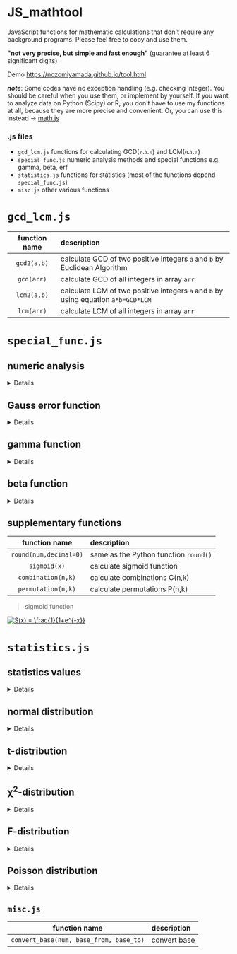 # JS_mathtool

JavaScript functions for mathematic calculations that don't require any background programs. Please feel free to copy and use them. 

**"not very precise, but simple and fast enough"** (guarantee at least 6 significant digits)


Demo https://nozomiyamada.github.io/tool.html

___note___: Some codes have no exception handling (e.g. checking integer). You should be careful when you use them, or implement by yourself. If you want to analyze data on Python (Scipy) or R, you don't have to use my functions at all, because they are more precise and convenient. Or, you can use this instead -> [math.js](https://mathjs.org/)

### .js files

- `gcd_lcm.js` functions for calculating GCD(ห.ร.ม) and LCM(ค.ร.น)
- `special_func.js` numeric analysis methods and special functions e.g. gamma, beta, erf
- `statistics.js` functions for statistics (most of the functions depend `special_func.js`)
- `misc.js` other various functions



# `gcd_lcm.js`

|function name|description|
|:-:|:--|
|`gcd2(a,b)`|calculate GCD of two positive integers `a` and `b` by Euclidean Algorithm|
|`gcd(arr)`|calculate GCD of all integers in array `arr`|
|`lcm2(a,b)`|calculate LCM of two positive integers `a` and `b` by using equation `a*b=GCD*LCM`|
|`lcm(arr)`|calculate LCM of all integers in array `arr`|



# `special_func.js`

## numeric analysis

<details>

|function name|description|
|:-:|:--|
|`gauss_legendre(func,a,b,split=1000,n=5)`|calculate ∫[a->b]f(x)dx by [Gauss-Legendre quadrature](https://en.wikipedia.org/wiki/Gaussian_quadrature) of n-th Legendre polynomial. `func` must be an explicit function that takes only one argument like f(x). `split` determines the number of intervals in the range of integration|
|`newton(func,func_prime,y,x0,iter=15)`|solve the equation y = f(x) by using [Newton's method](https://en.wikipedia.org/wiki/Newton%27s_method). `func` and `func_prime` (derivative of `func`) must be explicit functions that take only one argument like f(x), f'(x). `x0` is an initial guess for x. You can set iteration times `iter`.|
|`brent(func,y,a0,b0,iter=100,epsiron=1e-15)`|solve the equation y = f(x) by using [Brent's method](https://en.wikipedia.org/wiki/Brent%27s_method). `func` must be an explicit function that takes only one argument like f(x). `a0` and `b0` are initial guess for x. These two numbers must have opposite sign, otherwise the function will return `NaN`. You can set maximum iteration times `iter` and minimum width of step `epsiron` in each iteration.|

~~~javascript
>>> fx = function(x){return x**2};
>>> gauss_legendre(fx, a=0, b=3);
3

>>> f = function(x){return x**2+1};
>>> fprime = function(x){return 2*x};
>>> newton(f, fprime, y=10, x0=1);
3

>>> f = function(x){return x**3};
>>> brent(f, y=8, a0=-1, b0=6);
2
~~~

Both `newton` and `brent` will abort the process when error is below **1e-12** and output the total iteration times on the console.

> Gauss-Legendre quadrature

<a href="https://www.codecogs.com/eqnedit.php?latex=\begin{align*}&space;\int_a^bf(x)dx&space;&=&space;\frac{b-a}{2}\int_{-1}^1f\left(\frac{b-a}{2}t&plus;\frac{a&plus;b}{2}\right)dt\\&space;&\sim&space;\frac{b-a}{2}\sum_{i=1}^{n}\left(\frac{b-a}{2}t_i&plus;\frac{a&plus;b}{2}\right)\\&space;&\text{where&space;$t_i$&space;is&space;the&space;i-th&space;zero&space;point&space;of&space;Legendre&space;polynomial}&space;\end{align*}" target="_blank"><img src="https://latex.codecogs.com/gif.latex?\begin{align*}&space;\int_a^bf(x)dx&space;&=&space;\frac{b-a}{2}\int_{-1}^1f\left(\frac{b-a}{2}t&plus;\frac{a&plus;b}{2}\right)dt\\&space;&\sim&space;\frac{b-a}{2}\sum_{i=1}^{n}\left(\frac{b-a}{2}t_i&plus;\frac{a&plus;b}{2}\right)\\&space;&\text{where&space;$t_i$&space;is&space;the&space;i-th&space;zero&space;point&space;of&space;Legendre&space;polynomial}&space;\end{align*}" title="\begin{align*} \int_a^bf(x)dx &= \frac{b-a}{2}\int_{-1}^1f\left(\frac{b-a}{2}t+\frac{a+b}{2}\right)dt\\ &\sim \frac{b-a}{2}\sum_{i=1}^{n}\left(\frac{b-a}{2}t_i+\frac{a+b}{2}\right)\\ &\text{where $t_i$ is the i-th zero point of Legendre polynomial} \end{align*}" /></a>

> Newton's Method

<a href="https://www.codecogs.com/eqnedit.php?latex=x_{n&plus;1}&space;=&space;x_n&space;&plus;&space;\frac{y-f(x_n)}{f'(x_n)}" target="_blank"><img src="https://latex.codecogs.com/gif.latex?x_{n&plus;1}&space;=&space;x_n&space;&plus;&space;\frac{y-f(x_n)}{f'(x_n)}" title="x_{n+1} = x_n + \frac{y-f(x_n)}{f'(x_n)}" /></a>

</details>


## Gauss error function

<details>

|function name|description|
|:-:|:--|
|`erf(z,split=1e3,n=5)`|calculate Gauss error function y = erf(z) by Gauss-Legendre quadrature of n-th Legendre polynomial|
|`erfc(z,split=1e3,n=5)`|calculate complementary error function y = erfc(z) = 1 - erf(z) by Gauss-Legendre quadrature of n-th Legendre polynomial|
|`inv_erf(y,iter=30)`|calculate inverse error function z = ierf(y) by Newton's Method (initial x<sub>0</sub>  is selected automatically)|
|`erf2(z, N=100)`|calculate Gauss error function y = erf(z) by Taylor expansion up to `N`-th order|
|`inv_erf2(y, N=300)`|calculate inverse error function z = ierf(y) by Taylor expansion up to `N`-th order|

> Gauss error function

<a href="https://www.codecogs.com/eqnedit.php?latex=\begin{align*}&space;{\rm&space;erf}(z)&space;&=&space;\frac{2}{\sqrt{\pi}}\int_{0}^{z}e^{-t^2}dt&space;\\&space;&=&space;\frac{2}{\sqrt{\pi}}\sum_{n=0}^{\infty}\frac{z}{2n&plus;1}\prod_{k=1}^{n}\frac{-z^2}{k}&space;\end{align*}" target="_blank"><img src="https://latex.codecogs.com/gif.latex?\begin{align*}&space;{\rm&space;erf}(z)&space;&=&space;\frac{2}{\sqrt{\pi}}\int_{0}^{z}e^{-t^2}dt&space;\\&space;&=&space;\frac{2}{\sqrt{\pi}}\sum_{n=0}^{\infty}\frac{z}{2n&plus;1}\prod_{k=1}^{n}\frac{-z^2}{k}&space;\end{align*}" title="\begin{align*} {\rm erf}(z) &= \frac{2}{\sqrt{\pi}}\int_{0}^{z}e^{-t^2}dt \\ &= \frac{2}{\sqrt{\pi}}\sum_{n=0}^{\infty}\frac{z}{2n+1}\prod_{k=1}^{n}\frac{-z^2}{k} \end{align*}" /></a>

> inverse error function

<a href="https://www.codecogs.com/eqnedit.php?latex=\begin{align*}&space;{\rm&space;erf}^{-1}(y)&space;&=&space;\sum_{n=0}^{N}\frac{C_k}{2k&plus;1}(\frac{\sqrt{\pi}}{2}y)^{2k&plus;1}&space;\\&space;&\text{where}~C_k&space;=&space;\sum_{m=0}^{k-1}\frac{C_mC_{k-1-m}}{(m&plus;1)(2m&plus;1)}&space;\end{align*}" target="_blank"><img src="https://latex.codecogs.com/gif.latex?\begin{align*}&space;{\rm&space;erf}^{-1}(y)&space;&=&space;\sum_{n=0}^{N}\frac{C_k}{2k&plus;1}(\frac{\sqrt{\pi}}{2}y)^{2k&plus;1}&space;\\&space;&\text{where}~C_k&space;=&space;\sum_{m=0}^{k-1}\frac{C_mC_{k-1-m}}{(m&plus;1)(2m&plus;1)}&space;\end{align*}" title="\begin{align*} {\rm erf}^{-1}(y) &= \sum_{n=0}^{N}\frac{C_k}{2k+1}(\frac{\sqrt{\pi}}{2}y)^{2k+1} \\ &\text{where}~C_k = \sum_{m=0}^{k-1}\frac{C_mC_{k-1-m}}{(m+1)(2m+1)} \end{align*}" /></a>

</details>


## gamma function

<details>

|function name|description|
|:-:|:--|
|`fact(n)`|calculate factorial n! , `n` must be an integer|
|`Euler_const`|Euler's constant γ = 0.5772156649015328606|
|`gamma(s,split=1e3,n=5)`|calculate Γ(s) = (s-1)! by Gauss-Legendre quadrature of n-th Legendre polynomial|
|`incomplete_gamma(s,x,split=1e3,n=5)`|calculate lower incomplete gamma function γ(s,x) by Gauss-Legendre quadrature of n-th Legendre polynomial|
|`inv_gamma(y,iter=30)`|calculate inverse gamma s = Γ<sup>-1</sup>(y) by Newton's Method (initial s<sub>0</sub> is selected automatically)|
|`inv_incomplete_gamma(s,y,x0=s,iter=30)`|calculate inverse complete gamma x = γ<sup>-1</sup>(s,y) by Newton's Method (default initial x<sub>0</sub> = s)|
|`gamma2(s,N=1e6)`|calculate Γ(s) = (s-1)! by Weierstrass's definition up to N-th order (slower and less precise than `gamma` if `N` is not enough)|

> gamma function

<a href="https://www.codecogs.com/eqnedit.php?latex=\Gamma(s)&space;=&space;(s-1)!&space;=&space;\int_0^{\infty}&space;t^{s-1}e^{-t}dt" target="_blank"><img src="https://latex.codecogs.com/gif.latex?\Gamma(s)&space;=&space;(s-1)!&space;=&space;\int_0^{\infty}&space;t^{s-1}e^{-t}dt" title="\Gamma(s) = (s-1)! = \int_0^{\infty} t^{s-1}e^{-t}dt" /></a>

> lower imcomplete gamma function

<a href="https://www.codecogs.com/eqnedit.php?latex=\gamma(s,x)&space;=&space;\int_0^x&space;t^{s-1}e^{-t}dt" target="_blank"><img src="https://latex.codecogs.com/gif.latex?\gamma(s,x)&space;=&space;\int_0^x&space;t^{s-1}e^{-t}dt" title="\gamma(s,x) = \int_0^x t^{s-1}e^{-t}dt" /></a>

> Weierstrass's definition

<a href="https://www.codecogs.com/eqnedit.php?latex=\dpi{120}&space;\begin{align*}&space;\frac{1}{\Gamma(s)}&space;&=&space;se^{\gamma&space;s}\prod_{m=1}^{\infty}(1&plus;\frac{s}{m})e^{-s/m}&space;\\&space;-\log\Gamma(s)&space;&\sim&space;\log&space;s&plus;\gamma&space;s&space;&plus;&space;\sum_{m=1}^{N}\left(\log(1&plus;\frac{s}{m})-\frac{s}{m}\right)&space;\end{align*}" target="_blank"><img src="https://latex.codecogs.com/gif.latex?\dpi{120}&space;\begin{align*}&space;\frac{1}{\Gamma(s)}&space;&=&space;se^{\gamma&space;s}\prod_{m=1}^{\infty}(1&plus;\frac{s}{m})e^{-s/m}&space;\\&space;-\log\Gamma(s)&space;&\sim&space;\log&space;s&plus;\gamma&space;s&space;&plus;&space;\sum_{m=1}^{N}\left(\log(1&plus;\frac{s}{m})-\frac{s}{m}\right)&space;\end{align*}" title="\begin{align*} \frac{1}{\Gamma(s)} &= se^{\gamma s}\prod_{m=1}^{\infty}(1+\frac{s}{m})e^{-s/m} \\ -\log\Gamma(s) &\sim \log s+\gamma s + \sum_{m=1}^{N}\left(\log(1+\frac{s}{m})-\frac{s}{m}\right) \end{align*}" /></a>

</details>


## beta function

<details>

|function name|description|
|:-:|:--|
|`beta(a,b,split=1e3,n=5)`|calculate beta function B(a,b) by Gauss-Legendre quadrature of n-th Legendre polynomial|
|`incomplete_beta(a,b,x,split=1e3,n=5)`|calculate incomplete beta function B(x;a,b) by Gauss-Legendre quadrature of n-th Legendre polynomial|
|`regularized_beta(a,b,x,split=1e3,n=5)`|calculate regularized incomplete beta function y = I<sub>x</sub>(a,b) = B(x;a,b)/B(a,b) by Gauss-Legendre quadrature of n-th Legendre polynomial|
|`inv_regularized_beta(a,b,y,iter=30)`|calculate inverse regularized incomplete x = I<sup>-1</sup>(y;a,b) by Newton's Method (initial x<sub>0</sub>  is selected automatically)|

> beta function

<a href="https://www.codecogs.com/eqnedit.php?latex=B(a,b)&space;=&space;\int_0^1&space;t^{a-1}(1-t)^{b-1}dt" target="_blank"><img src="https://latex.codecogs.com/gif.latex?B(a,b)&space;=&space;\int_0^1&space;t^{a-1}(1-t)^{b-1}dt" title="B(a,b) = \int_0^1 t^{a-1}(1-t)^{b-1}dt" /></a>

> incomplete beta function

<a href="https://www.codecogs.com/eqnedit.php?latex=B(x;a,b)&space;=&space;\int_0^x&space;t^{a-1}(1-t)^{b-1}dt" target="_blank"><img src="https://latex.codecogs.com/gif.latex?B(x;a,b)&space;=&space;\int_0^x&space;t^{a-1}(1-t)^{b-1}dt" title="B(x;a,b) = \int_0^x t^{a-1}(1-t)^{b-1}dt" /></a>

> regularized incomplete beta function

<a href="https://www.codecogs.com/eqnedit.php?latex=I_x(a,b)&space;=&space;\frac{B(x;a,b)}{B(a,b)}" target="_blank"><img src="https://latex.codecogs.com/gif.latex?I_x(a,b)&space;=&space;\frac{B(x;a,b)}{B(a,b)}" title="I_x(a,b) = \frac{B(x;a,b)}{B(a,b)}" /></a>

</details>


## supplementary functions

|function name|description|
|:-:|:--|
|`round(num,decimal=0)`|same as the Python function `round()`|
|`sigmoid(x)`|calculate sigmoid function|
|`combination(n,k)`|calculate combinations C(n,k)|
|`permutation(n,k)`|calculate permutations P(n,k)|

> sigmoid function

<a href="https://www.codecogs.com/eqnedit.php?latex=S(x)&space;=&space;\frac{1}{1&plus;e^{-x}}" target="_blank"><img src="https://latex.codecogs.com/gif.latex?S(x)&space;=&space;\frac{1}{1&plus;e^{-x}}" title="S(x) = \frac{1}{1+e^{-x}}" /></a>



# `statistics.js`

## statistics values

<details>

|function name|description|
|:-:|:--|
|`sum(arr)`|calculate summation of `arr`|
|`mean(arr)`|calculate mean of `arr`|
|`median(arr)`|calculate median of `arr`|
|`variance(arr, unbiased=true)`|calculate unbiased/biased variance of `arr`|
|`std(arr, unbiased=true)`|calculate unbiased/biased standard deviation of `arr`|
|`sem(arr)`|calculate SEM (standard error of mean: s/√n) of `arr`|
|`skewness(arr, regularize=false)`|calculate skewness of `arr`, use equation √(N-1)/(N-2) * sk instead if `regularize==true`|
|`cov(arr1, arr2, unbiased=true)`|calculate covariance from from `arr1` and `arr2`|
|`corr(arr1, arr2)`|calculate Pearson correlation coefficient from from covariance `cov12` and SD `s1` `s2`|
|`corr_arr(arr1, arr2)`|calculate Pearson correlation coefficient from from `arr1` and `arr2`|
|`regression(arr1,arr2)`|calculate `coef` and `intercept` of simple linear regression from from `arr1` and `arr2`|
|`chi2(arr1,arr2,yates=false)`|calculate χ<sup>2</sup> score from `arr1` and `arr2`|
|`chi2_independence(arr1,arr2)`|calculate χ<sup>2</sup> score of test for independence from `arr1` and `arr2`|
|`welch(mu1,mu2,s1,s2,n1,n2)`|calculate and return the array of [Welch's t-value, df] from mean `mu1` `mu2`, SD `s1` `s2` and sample size `n1` `n2`|
|`welch_arr(arr1, arr2)`|calculate and return the array of [Welch's t-value, df] from `arr1` and `arr2`|
|effect_size(arr1,arr2)|calculate Hedges' g from `arr1` and `arr2`|

<a href="https://www.codecogs.com/eqnedit.php?latex=\text{sample&space;mean}~~\overline{x}&space;=&space;\frac{1}{n}\sum_i^{n}(x_i-\overline{x})" target="_blank"><img src="https://latex.codecogs.com/gif.latex?\text{sample&space;mean}~~\overline{x}&space;=&space;\frac{1}{n}\sum_i^{n}(x_i-\overline{x})" title="\text{sample mean}~~\overline{x} = \frac{1}{n}\sum_i^{n}(x_i-\overline{x})" /></a>

<a href="https://www.codecogs.com/eqnedit.php?latex=\text{unbiased&space;variance}~~V&space;=&space;\frac{1}{n-1}\sum_i^{n}(x_i-\overline{x})^2" target="_blank"><img src="https://latex.codecogs.com/gif.latex?\text{unbiased&space;variance}~~V&space;=&space;\frac{1}{n-1}\sum_i^{n}(x_i-\overline{x})^2" title="\text{unbiased variance}~~V = \frac{1}{n-1}\sum_i^{n}(x_i-\overline{x})^2" /></a>

<a href="https://www.codecogs.com/eqnedit.php?latex=\text{sample&space;SD}~~s&space;=&space;\sqrt{\frac{1}{n-1}\sum_i^{n}(x_i-\overline{x})^2}" target="_blank"><img src="https://latex.codecogs.com/gif.latex?\text{sample&space;SD}~~s&space;=&space;\sqrt{\frac{1}{n-1}\sum_i^{n}(x_i-\overline{x})^2}" title="\text{sample SD}~~s = \sqrt{\frac{1}{n-1}\sum_i^{n}(x_i-\overline{x})^2}" /></a>

<a href="https://www.codecogs.com/eqnedit.php?latex=\text{standard&space;error&space;of&space;mean}~~SE&space;=&space;\frac{s}{\sqrt{n}}" target="_blank"><img src="https://latex.codecogs.com/gif.latex?\text{standard&space;error&space;of&space;mean}~~SE&space;=&space;\frac{s}{\sqrt{n}}" title="\text{standard error of mean}~~SE = \frac{s}{\sqrt{n}}" /></a>

<a href="https://www.codecogs.com/eqnedit.php?latex=\text{skewness}~~\tilde{\mu}_3&space;=&space;\frac{1}{n}\sum_i^{n}\left(\frac{x_i-\overline{x}}{s}\right)^3" target="_blank"><img src="https://latex.codecogs.com/gif.latex?\text{skewness}~~\tilde{\mu}_3&space;=&space;\frac{1}{n}\sum_i^{n}\left(\frac{x_i-\overline{x}}{s}\right)^3" title="\text{skewness}~~\tilde{\mu}_3 = \frac{1}{n}\sum_i^{n}\left(\frac{x_i-\overline{x}}{s}\right)^3" /></a>

<a href="https://www.codecogs.com/eqnedit.php?latex=\text{unbiased&space;covariance}~~Cov&space;=&space;\frac{1}{n-1}\sum_i^{n}(x_i-\overline{x})(y_i-\overline{y})" target="_blank"><img src="https://latex.codecogs.com/gif.latex?\text{unbiased&space;covariance}~~Cov&space;=&space;\frac{1}{n-1}\sum_i^{n}(x_i-\overline{x})(y_i-\overline{y})" title="\text{unbiased covariance}~~Cov = \frac{1}{n-1}\sum_i^{n}(x_i-\overline{x})(y_i-\overline{y})" /></a>

<a href="https://www.codecogs.com/eqnedit.php?latex=\text{correlation&space;coefficient}~~\rho_{X,Y}&space;=&space;\frac{Cov_{X,Y}}{s_{X}s_{Y}}" target="_blank"><img src="https://latex.codecogs.com/gif.latex?\text{correlation&space;coefficient}~~\rho_{X,Y}&space;=&space;\frac{Cov_{X,Y}}{s_{X}s_{Y}}" title="\text{correlation coefficient}~~\rho_{X,Y} = \frac{Cov_{X,Y}}{s_{X}s_{Y}}" /></a>

<a href="https://www.codecogs.com/eqnedit.php?latex=\text{chi-squared&space;score}~~\chi^2&space;=&space;\sum_i^{n}\frac{(x_i-y_i)^2}{y_i}" target="_blank"><img src="https://latex.codecogs.com/gif.latex?\text{chi-squared&space;score}~~\chi^2&space;=&space;\sum_i^{n}\frac{(x_i-y_i)^2}{y_i}" title="\text{chi-squared score}~~\chi^2 = \sum_i^{n}\frac{(x_i-y_i)^2}{y_i}" /></a>

<a href="https://www.codecogs.com/eqnedit.php?latex=\begin{align*}&space;&{\rm&space;Hedges}~g&space;=&space;\frac{\overline{x_2}-\overline{x_1}}{s^*}&space;\\&space;&\text{where}~s^*&space;=&space;\sqrt{\frac{(n_1-1)s_1^2&plus;(n_2-1)s_2^2}{n_1&plus;n_2-2}}&space;\end{align*}" target="_blank"><img src="https://latex.codecogs.com/gif.latex?\begin{align*}&space;&{\rm&space;Hedges}~g&space;=&space;\frac{\overline{x_2}-\overline{x_1}}{s^*}&space;\\&space;&\text{where}~s^*&space;=&space;\sqrt{\frac{(n_1-1)s_1^2&plus;(n_2-1)s_2^2}{n_1&plus;n_2-2}}&space;\end{align*}" title="\begin{align*} &{\rm Hedges}~g = \frac{\overline{x_2}-\overline{x_1}}{s^*} \\ &\text{where}~s^* = \sqrt{\frac{(n_1-1)s_1^2+(n_2-1)s_2^2}{n_1+n_2-2}} \end{align*}" /></a>

</details>


## normal distribution

<details>

![z_to_p](https://user-images.githubusercontent.com/44984892/85935209-7dd9c980-b918-11ea-9763-b93469034964.png)

|function name|description|
|:-:|:--|
|`z_to_p(z, taylor=false)`|calculate one-tailed p(z≤x) from `z` score by `erf(z)` (when `taylor==false`) or `erf2(z)` (when `taylor==true`), where z must be in the range [0,∞)|
|`p_to_z(p, taylor=false)`|calculate z-score from one-tailed `p`(z≤x) by `inv_erf(z)` (when `taylor==false`) or `inv_erf2(z)` (when `taylor==true`), where p must be in the range [0,0.5]|

<a href="https://www.codecogs.com/eqnedit.php?latex=\begin{align*}&space;p(z&space;\leq&space;x)&space;&=&space;\frac{1}{2}&space;-&space;\frac{1}{\sqrt{2\pi}}\int_{0}^{z}\exp(-x^2/2)dx&space;\\&space;&=&space;\frac{1}{2}-\frac{1}{2}~{\rm&space;erf}(z/\sqrt{2})&space;\\&space;&=&space;\frac{1}{2}-\frac{1}{\sqrt{\pi}}\sum_{n=0}^{\infty}\frac{z/\sqrt{2}}{2n&plus;1}\prod_{k=1}^{n}\frac{-(z/\sqrt{2})^2}{k}&space;\end{align*}" target="_blank"><img src="https://latex.codecogs.com/gif.latex?\begin{align*}&space;p(z&space;\leq&space;x)&space;&=&space;\frac{1}{2}&space;-&space;\frac{1}{\sqrt{2\pi}}\int_{0}^{z}\exp(-x^2/2)dx&space;\\&space;&=&space;\frac{1}{2}-\frac{1}{2}~{\rm&space;erf}(z/\sqrt{2})&space;\\&space;&=&space;\frac{1}{2}-\frac{1}{\sqrt{\pi}}\sum_{n=0}^{\infty}\frac{z/\sqrt{2}}{2n&plus;1}\prod_{k=1}^{n}\frac{-(z/\sqrt{2})^2}{k}&space;\end{align*}" title="\begin{align*} p(z \leq x) &= \frac{1}{2} - \frac{1}{\sqrt{2\pi}}\int_{0}^{z}\exp(-x^2/2)dx \\ &= \frac{1}{2}-\frac{1}{2}~{\rm erf}(z/\sqrt{2}) \\ &= \frac{1}{2}-\frac{1}{\sqrt{\pi}}\sum_{n=0}^{\infty}\frac{z/\sqrt{2}}{2n+1}\prod_{k=1}^{n}\frac{-(z/\sqrt{2})^2}{k} \end{align*}" /></a>

<a href="https://www.codecogs.com/eqnedit.php?latex=z(p)&space;=&space;\sqrt{2}~{\rm&space;erf}^{-1}(1-2p)" target="_blank"><img src="https://latex.codecogs.com/gif.latex?z(p)&space;=&space;\sqrt{2}~{\rm&space;erf}^{-1}(1-2p)" title="z(p) = \sqrt{2}~{\rm erf}^{-1}(1-2p)" /></a>

</details>


## t-distribution

<details>

![t_to_p](https://user-images.githubusercontent.com/44984892/86042285-20a55b80-ba71-11ea-9565-dd276dfb9add.png)

|function name|description|
|:-:|:--|
|`t_to_p(t, df)`|calculate one-tailed p-value from given `t` score and `df` by `regularized_beta`|
|`p_to_t(p, df)`|calculate t-score from one-tailed `p` value and `df` by `inv_regularized_beta`|

<a href="https://www.codecogs.com/eqnedit.php?latex=\begin{align*}&space;p(t,df)&space;&=&space;\int_t^{\infty}\frac{\Gamma((df&plus;1)/2)}{\sqrt{df\cdot\pi}~\Gamma(df/2)}\left(1&plus;\frac{s^2}{df}\right)^{-\frac{df&plus;1}{2}}ds\\&space;&=&space;1-\frac{B(x;df/2,df/2)}{B(df/2,df/2)}&space;\\&space;&\text{where}~x&space;=\frac{t&plus;\sqrt{t^2&plus;df}}{2\sqrt{t^2&plus;df}},~t=\sqrt{\frac{(2x-1)^2df}{4x(1-x)}}&space;\end{align*}" target="_blank"><img src="https://latex.codecogs.com/gif.latex?\begin{align*}&space;p(t,df)&space;&=&space;\int_t^{\infty}\frac{\Gamma((df&plus;1)/2)}{\sqrt{df\cdot\pi}~\Gamma(df/2)}\left(1&plus;\frac{s^2}{df}\right)^{-\frac{df&plus;1}{2}}ds\\&space;&=&space;1-\frac{B(x;df/2,df/2)}{B(df/2,df/2)}&space;\\&space;&\text{where}~x&space;=\frac{t&plus;\sqrt{t^2&plus;df}}{2\sqrt{t^2&plus;df}},~t=\sqrt{\frac{(2x-1)^2df}{4x(1-x)}}&space;\end{align*}" title="\begin{align*} p(t,df) &= \int_t^{\infty}\frac{\Gamma((df+1)/2)}{\sqrt{df\cdot\pi}~\Gamma(df/2)}\left(1+\frac{s^2}{df}\right)^{-\frac{df+1}{2}}ds\\ &= 1-\frac{B(x;df/2,df/2)}{B(df/2,df/2)} \\ &\text{where}~x =\frac{t+\sqrt{t^2+df}}{2\sqrt{t^2+df}},~t=\sqrt{\frac{(2x-1)^2df}{4x(1-x)}} \end{align*}" /></a>

</details>


## χ<sup>2</sup>-distribution 

<details>

![chi2_to_p](https://user-images.githubusercontent.com/44984892/86042339-36b31c00-ba71-11ea-9970-de2dc4494166.png)

|function name|description|
|:-:|:--|
|`chi_to_p(chi, df)`|calculate one-tailed p-value from given χ<sup>2</sup> score `chi` and `df` by `gamma`|
|`p_to_chi(p, df)`|calculate χ<sup>2</sup> score from one-tailed `p` value and `df` by `incomplete_gamma` and `gamma`|

<a href="https://www.codecogs.com/eqnedit.php?latex=\begin{align*}&space;p(x,df)&space;&=&space;\int_x^{\infty}\frac{1}{2^{k/2}~\Gamma(k/2)}t^{\frac{k}{2}-1}e^{-\frac{k}{2}}dt\\&space;&=&space;1-\frac{\gamma(k/2,x/2)}{\Gamma(k/2)}&space;\end{align*}" target="_blank"><img src="https://latex.codecogs.com/gif.latex?\begin{align*}&space;p(x,df)&space;&=&space;\int_x^{\infty}\frac{1}{2^{k/2}~\Gamma(k/2)}t^{\frac{k}{2}-1}e^{-\frac{k}{2}}dt\\&space;&=&space;1-\frac{\gamma(k/2,x/2)}{\Gamma(k/2)}&space;\end{align*}" title="\begin{align*} p(x,df) &= \int_x^{\infty}\frac{1}{2^{k/2}~\Gamma(k/2)}t^{\frac{k}{2}-1}e^{-\frac{k}{2}}dt\\ &= 1-\frac{\gamma(k/2,x/2)}{\Gamma(k/2)} \end{align*}" /></a>

</details>


## F-distribution

<details>

![f_to_p](https://user-images.githubusercontent.com/44984892/86042311-27cc6980-ba71-11ea-91ba-62a609cfdab7.png)

|function name|description|
|:-:|:--|
|`f_to_p(F, df1, df2)`|calculate one-tailed p-value from given `F` value and `df1` `df2` by `regularized_beta`|
|`p_to_f(p, df1, df2)`|calculate F-value from one-tailed `p` value and `df1` `df2` by `inv_regularized_beta`|

<a href="https://www.codecogs.com/eqnedit.php?latex=\begin{align*}&space;p(f,df_1,df_2)&space;&=&space;1-\frac{B(x;df_1/2,df_2/2)}{B(df_1/2,df_2/2)}&space;\\&space;&\text{where}~x&space;=\frac{df_1f}{df_1f&plus;df_2}&space;\end{align*}" target="_blank"><img src="https://latex.codecogs.com/gif.latex?\begin{align*}&space;p(f,df_1,df_2)&space;&=&space;1-\frac{B(x;df_1/2,df_2/2)}{B(df_1/2,df_2/2)}&space;\\&space;&\text{where}~x&space;=\frac{df_1f}{df_1f&plus;df_2}&space;\end{align*}" title="\begin{align*} p(f,df_1,df_2) &= 1-\frac{B(x;df_1/2,df_2/2)}{B(df_1/2,df_2/2)} \\ &\text{where}~x =\frac{df_1f}{df_1f+df_2} \end{align*}" /></a>

</details>


## Poisson distribution

<details>

![poisson](https://user-images.githubusercontent.com/44984892/86042353-3ca8fd00-ba71-11ea-8fee-43599b84ec6f.png)

|function name|description|
|:-:|:--|
|`poisson(lambda, k)`|calculate Poisson Pr(`k`) directly from probability mass function (if `k` in not an integer, use gamma function Γ(k+1) instead of factorial k!)|
|`poisson_cum(lambda, k)`|calculate cumulative Poisson Pr(`k`≤X)|
|`poisson_to_p(lambda, k, split=100)`|calculate p(`k`≤X) by assuming the distribution is continuous (it may take a little time to finishing calculate)|

<a href="https://www.codecogs.com/eqnedit.php?latex=\begin{align*}&space;Pr(X=k)&space;&=&space;\frac{\lambda^ke^{-\lambda}}{k!}&space;\\&space;Pr(X\geq&space;k)&space;&=&space;\sum_{n=k}^{\infty}\frac{\lambda^ne^{-\lambda}}{n!}&space;\\&space;p(X\geq&space;k)&space;&=&space;\int_{k}^{\infty}\frac{\lambda^te^{-\lambda}}{\Gamma(t&plus;1)}dt&space;\end{align*}" target="_blank"><img src="https://latex.codecogs.com/gif.latex?\begin{align*}&space;Pr(X=k)&space;&=&space;\frac{\lambda^ke^{-\lambda}}{k!}&space;\\&space;Pr(X\geq&space;k)&space;&=&space;\sum_{n=k}^{\infty}\frac{\lambda^ne^{-\lambda}}{n!}&space;\\&space;p(X\geq&space;k)&space;&=&space;\int_{k}^{\infty}\frac{\lambda^te^{-\lambda}}{\Gamma(t&plus;1)}dt&space;\end{align*}" title="\begin{align*} Pr(X=k) &= \frac{\lambda^ke^{-\lambda}}{k!} \\ Pr(X\geq k) &= \sum_{n=k}^{\infty}\frac{\lambda^ne^{-\lambda}}{n!} \\ p(X\geq k) &= \int_{k}^{\infty}\frac{\lambda^te^{-\lambda}}{\Gamma(t+1)}dt \end{align*}" /></a>

</details>


## `misc.js`

|function name|description|
|:-:|:--|
|`convert_base(num, base_from, base_to)`|convert base|


